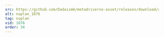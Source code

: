 ```yaml
---
src: https://github.com/Dadaism6/metadriverse-asset/releases/download/assetsv1.0.4/nuplan_1076.mp4
alt: nuplan_1076
tag: nuplan
vid: 1076
order: 34
---
```


